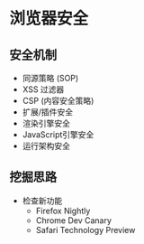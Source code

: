# 浏览器安全


##  安全机制

- 同源策略 (SOP)
- XSS 过滤器
- CSP (内容安全策略)
- 扩展/插件安全
- 渲染引擎安全
- JavaScript引擎安全
- 运行架构安全

## 挖掘思路

- 检查新功能
    - Firefox Nightly
    - Chrome Dev Canary
    - Safari Technology Preview

